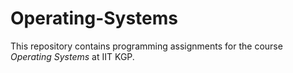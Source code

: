 # Operating-Systems
This repository contains programming assignments for the course *Operating Systems* at IIT KGP.

